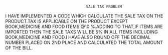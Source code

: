                                         SALE TAX PROBLEM

I HAVE IMPLEMENTED A CODE WHICH CALCULATE THE SALE TAX ON THE PRODUCT.TAX IS APPLICABLE ON THE PRODUCT EXCEPT BOOK,MEDICINE AND FOOD ITEMS @10 %.ADDING TO THAT,IF ITEMS ARE IMPORTED THEN THE SALE TAXS WILL BE 5% IN ALL ITEMS INCLUDING BOOK,MEDICINE AND FOOD.I HAVE ALSO ROUND OFF THE DECIMAL NUMBER PLACED ON 2ND PLACE AND CALCULATED THE TOTAL AMOUNT OF THE BILL. 